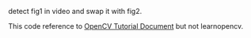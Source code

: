 detect fig1 in video and swap it with fig2.

This code reference to [OpenCV Tutorial Document](https://docs.opencv.org/3.4.3/d4/dc6/tutorial_py_template_matching.html) but not learnopencv.

